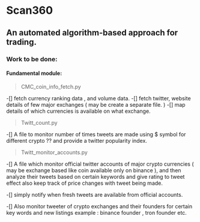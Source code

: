 # Scan360
## An automated algorithm-based approach for trading.

### Work to be done:

#### Fundamental module:

> CMC_coin_info_fetch.py

-[] fetch currency ranking data , and volume data. 
-[] fetch twitter, website details of few major exchanges ( may be create a separate file. ) 
-[] map details of which currencies is available on what exchange.

> Twitt_count.py

-[] A file to monitor number of times tweets are made using $ symbol for different crypto ?? and provide a twitter popularity index.

> Twitt_monitor_accounts.py

-[] A file which monitor official twitter accounts of major crypto currencies ( may be exchange based like coin available only on binance ), and then analyze their tweets based on certain keywords and give rating to tweet effect also keep track of price changes with tweet being made.

-[] simply notify when fresh tweets are available from official accounts.

-[] Also monitor tweeter of crypto exchanges and their founders for certain key words and new listings example : binance founder , tron founder etc.

